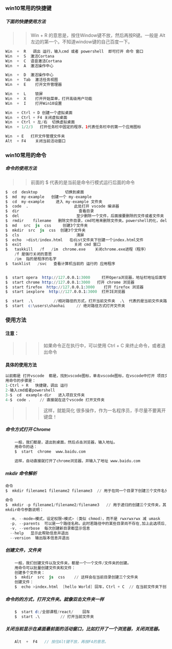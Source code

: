 ### win10常用的快捷键
##### 下面的快捷使用方法
>>  Win + R 的意思是，按住Window键不放，然后再按R键。一般是 Alt左边的第一个。不知道window键的自己百度一下。
```java
Win  +  R   调出 运行，输入cmd 或者 powershell  即可打开 命令 窗口
Win  +  S  激活Cortana
Win  +  C  语音激活Cortana
Win  +  A  激活操作中心

Win  +  D  激活操作中心
Win  +  Tab  激活任务视图
Win  +  E    打开文件管理器

Win  +  L    锁屏
Win  +  X    打开开始菜单，打开高级用户功能
Win  +  I    打开Win10设置

Win  + Ctrl + D 创建一个虚拟桌面
Win  + Ctrl + F4 关闭虚拟桌面
Win  + Ctrl + 左/右  切换虚拟桌面
Win  + 1/2/3   打开任务栏中固定的程序，1代表任务栏中的第一个应用图标

Win  + E   打开文件管理文件夹
Alt  + F4    关闭当前活动窗口
```
### win10常用的命令
##### 命令的使用方法
>> 前面的 $ 代表的是当前是命令行模式运行后面的命令
```s
$  cd  desktop            切换到桌面
$  md  my-example   创建一个 my-example
$  cd  my-example     进入 my-example 文件夹
$  code  .                    此处打开 vscode 编译器
$  dir                          查看目录
$  del                         至少删除一个文件，后面接要删除的文件或者文件夹
$  rmdir    filename   删除文件目录，cmd可用来删除文件夹。powershell的化，del和rmdir都有用
$  md   src  js  css     创建3个文件夹
$  mkdir  src  js  css  创建3个文件夹
$  cls                         清屏
$  echo  >dist/index.html   在dist文件夹下创建一个index.html文件
$  exit                       关闭 cmd 窗口
$   taskkill   /f   /im  chrome.exe    关闭chrome.exe进程（程序）
	/f 是强行关闭的意思
	/im  指的是程序的名字
$  tasklist   /svc   查看计算机当前的 运行的 应用程序


$  start opera  http://127.0.0.1:3000     打开Opera浏览器，地址栏地址后面写的哪一个
$  start chrome http://127.0.0.1:3000   打开 chrome 浏览器 
$  start firefox  http://127.0.0.1:3000    打开 firefox 浏览器 
$  start iexplore  http://127.0.0.1:3000  打开IE浏览器 

$  start  .\         //相对路径的方式，打开当前文件夹  .\  代表的是当前文件夹路径；..\ 为直接父 文件夹
$  start  c:\users\shaohai     // 绝对路径方式打开文件夹 
```
### 使用方法
#### 注意：
>>> 如果命令正在执行中，可以使用 Ctrl + C 来终止命令，或者退出命令

#### 具体的使用方法
```s
以前都是 打开vscode  都是，找到vscode图标，单击vscode图标，在vscode中打开 项目文件夹 。
用命令的步骤是：
1-Ctrl + R   快捷键，调出 运行 
2-输入cmd或者powershell
3-$  cd  example-dir   进入项目文件夹
4-$  code .    // 直接就在这个vscode 打开文件夹
```

>>> 这样，就能简化  很多操作，作为一名程序员，手尽量不要离开键盘！

##### 命令方式打开 Chrome 
```s
	一般，我们都是，退出到桌面，然后点击浏览器，输入地址。
	用命令的话：
	$  start  chrome  www.baidu.com

	这样，自动直接就打开了chrome浏览器，并输入了地址 www.baidu.com 
```
##### mkdir 命令解析
```s
命令 
$  mkdir filename1 filename2 filename3  // 用于在同一个目录下创建三个文件名分别为filename1,filename2,filename3的文件夹。

命令
$  mkdir -p filename1/filename2/filename3   // 用于递归的创建三个文件夹，其中文件夹filename3在文件夹filename2中，filename2在filename1中，这里会从左往右先检测文件夹是否存在，不存在会先创建该文件夹。
mkdir命令参数说明：

  -m, --mode=模式，设定权限<模式> (类似 chmod)，而不是 rwxrwxrwx 减 umask
  -p, --parents  可以是一个路径名称。此时若路径中的某些目录尚不存在,加上此选项后,系统将自动建立好那些尚不存在的目录,即一次可以建立多个目录; 
  -v, --verbose  每次创建新目录都显示信息
  --help   显示此帮助信息并退出
  --version  输出版本信息并退出
```
##### 创建文件，文件夹
```s
	一般，我们创建文件以及文件夹，都是一个一个文件/文件夹的创建。
	用命令可以批量创建文件夹和文件：
	创建多个文件夹：
	$  mkdir  src  js  css    // 这样会在当前目录创建三个文件夹
	创建文件：
	$  echo >index.html  [hello World] 回车，Ctrl + C  // 在当前文件夹下创建一个index.html文件,中括号[]的意思是里面的内容可以写可不写，后面的参数是，index.html写入一个hello World 文本
```
##### 命令的的方式，打开文件夹。就像双击文件夹一样
```s
	$  start d:/全部课程/react/    回车
	$  start .\         // 打开当前文件夹 
```

##### 关闭当前显示在桌面最前面的活动窗口，比如打开了一个浏览器，关闭浏览器。
```java
	Alt  +  F4   // 按住Alt键不放，再按F4的意思。
```